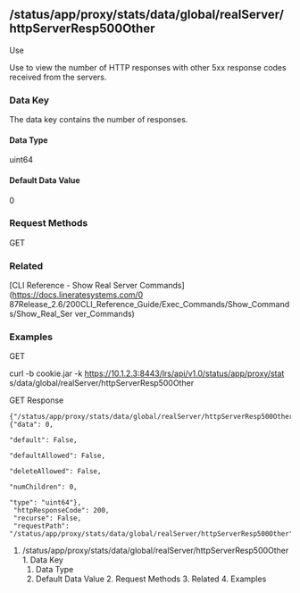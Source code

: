 ## /status/app/proxy/stats/data/global/realServer/httpServerResp500Other

Use

Use to view the number of HTTP responses with other 5xx response codes
received from the servers.

### Data Key

The data key contains the number of responses.

#### Data Type

uint64

#### Default Data Value

0

### Request Methods

GET

### Related

[CLI Reference - Show Real Server Commands](https://docs.lineratesystems.com/0
87Release_2.6/200CLI_Reference_Guide/Exec_Commands/Show_Commands/Show_Real_Ser
ver_Commands)

### Examples

GET

curl -b cookie.jar -k https://10.1.2.3:8443/lrs/api/v1.0/status/app/proxy/stat
s/data/global/realServer/httpServerResp500Other

GET Response

    
    {"/status/app/proxy/stats/data/global/realServer/httpServerResp500Other": {"data": 0,
                                                                                "default": False,
                                                                                "defaultAllowed": False,
                                                                                "deleteAllowed": False,
                                                                                "numChildren": 0,
                                                                                "type": "uint64"},
     "httpResponseCode": 200,
     "recurse": False,
     "requestPath": "/status/app/proxy/stats/data/global/realServer/httpServerResp500Other"}
    

  1. /status/app/proxy/stats/data/global/realServer/httpServerResp500Other
    1. Data Key
      1. Data Type
      2. Default Data Value
    2. Request Methods
    3. Related
    4. Examples

